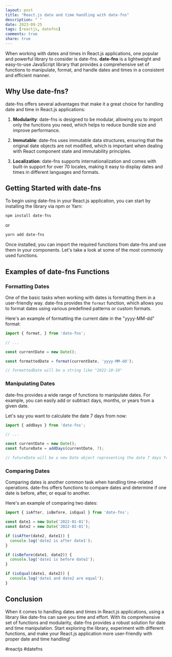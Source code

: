 ```yaml
---
layout: post
title: "React.js date and time handling with date-fns"
description: " "
date: 2023-09-25
tags: [reactjs, datefns]
comments: true
share: true
---
```


When working with dates and times in React.js applications, one popular and powerful library to consider is date-fns. **date-fns** is a lightweight and easy-to-use JavaScript library that provides a comprehensive set of functions to manipulate, format, and handle dates and times in a consistent and efficient manner.

## Why Use date-fns?

date-fns offers several advantages that make it a great choice for handling date and time in React.js applications:

1. **Modularity**: date-fns is designed to be modular, allowing you to import only the functions you need, which helps to reduce bundle size and improve performance.

2. **Immutable**: date-fns uses immutable data structures, ensuring that the original date objects are not modified, which is important when dealing with React component state and immutability principles.

3. **Localization**: date-fns supports internationalization and comes with built-in support for over 70 locales, making it easy to display dates and times in different languages and formats.

## Getting Started with date-fns

To begin using date-fns in your React.js application, you can start by installing the library via npm or Yarn:

```bash
npm install date-fns
```

or

```bash
yarn add date-fns
```

Once installed, you can import the required functions from date-fns and use them in your components. Let's take a look at some of the most commonly used functions.

## Examples of date-fns Functions

### Formatting Dates

One of the basic tasks when working with dates is formatting them in a user-friendly way. date-fns provides the `format` function, which allows you to format dates using various predefined patterns or custom formats.

Here's an example of formatting the current date in the "yyyy-MM-dd" format:

```jsx
import { format, } from 'date-fns';

// ...

const currentDate = new Date();

const formattedDate = format(currentDate, 'yyyy-MM-dd');

// formattedDate will be a string like "2022-10-18"
```

### Manipulating Dates

date-fns provides a wide range of functions to manipulate dates. For example, you can easily add or subtract days, months, or years from a given date.

Let's say you want to calculate the date 7 days from now:

```jsx
import { addDays } from 'date-fns';

// ...

const currentDate = new Date();
const futureDate = addDays(currentDate, 7);

// futureDate will be a new Date object representing the date 7 days from now
```

### Comparing Dates

Comparing dates is another common task when handling time-related operations. date-fns offers functions to compare dates and determine if one date is before, after, or equal to another.

Here's an example of comparing two dates:

```jsx
import { isAfter, isBefore, isEqual } from 'date-fns';

const date1 = new Date('2022-01-01');
const date2 = new Date('2022-02-01');

if (isAfter(date2, date1)) {
  console.log('date2 is after date1');
}

if (isBefore(date1, date2)) {
  console.log('date1 is before date2');
}

if (isEqual(date1, date2)) {
  console.log('date1 and date2 are equal');
}
```

## Conclusion

When it comes to handling dates and times in React.js applications, using a library like date-fns can save you time and effort. With its comprehensive set of functions and modularity, date-fns provides a robust solution for date and time manipulation. Start exploring the library, experiment with different functions, and make your React.js application more user-friendly with proper date and time handling!

#reactjs #datefns